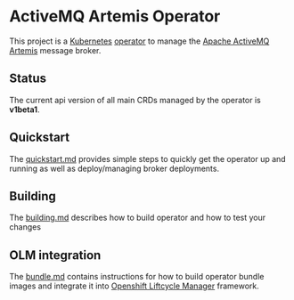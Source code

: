 # ActiveMQ Artemis Operator

This project is a [Kubernetes](https://kubernetes.io/) [operator](https://coreos.com/blog/introducing-operators.html)
to manage the [Apache ActiveMQ Artemis](https://activemq.apache.org/artemis/) message broker.

## Status ##

The current api version of all main CRDs managed by the operator is **v1beta1**.

## Quickstart

The [quickstart.md](docs/quickstart.md) provides simple steps to quickly get the operator up and running
as well as deploy/managing broker deployments.

## Building

The [building.md](docs/building.md) describes how to build operator and how to test your changes

## OLM integration

The [bundle.md](docs/bundle.md) contains instructions for how to build operator bundle images and integrate it into [Openshift Liftcycle Manager](https://olm.operatorframework.io/) framework.


